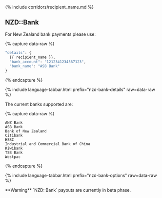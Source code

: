 {% include corridors/recipient_name.md %}

## NZD::Bank

For New Zealand bank payments please use:

{% capture data-raw %}
```javascript
"details": {
  {{ recipient_name }},
  "bank_account": "1212341234567123",
  "bank_name": "ASB Bank"
}
```
{% endcapture %}

{% include language-tabbar.html prefix="nzd-bank-details" raw=data-raw %}

The current banks supported are:

{% capture data-raw %}
```
ANZ Bank
ASB Bank
Bank of New Zealand
Citibank
HSBC
Industrial and Commercial Bank of China
Kiwibank
TSB Bank
Westpac
```
{% endcapture %}

{% include language-tabbar.html prefix="nzd-bank-options" raw=data-raw %}

<div class="alert alert-warning" markdown="1">
**Warning** `NZD::Bank` payouts are currently in beta phase.
</div>
